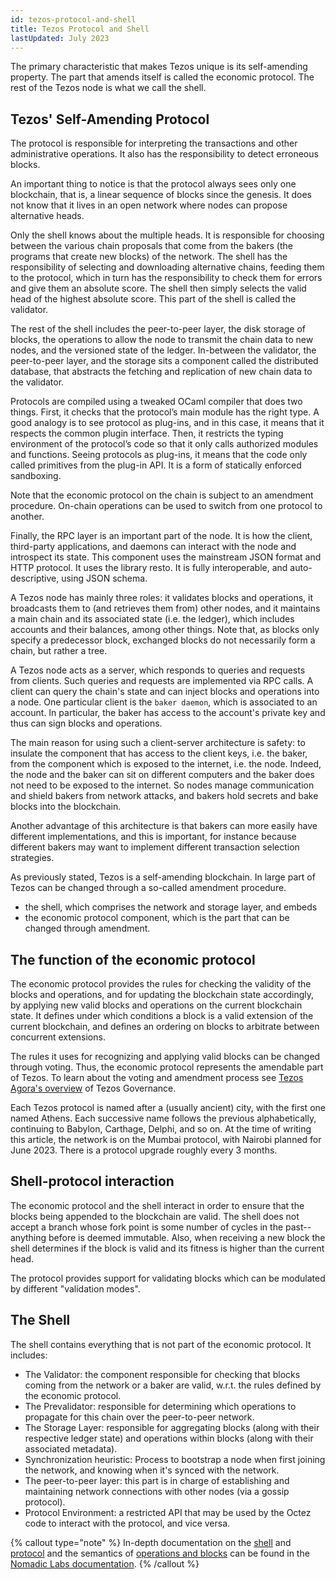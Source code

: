 ```yaml
---
id: tezos-protocol-and-shell
title: Tezos Protocol and Shell
lastUpdated: July 2023
---
```


The primary characteristic that makes Tezos unique is its self-amending property. The part that amends itself is called the economic protocol. The rest of the Tezos node is what we call the shell.

## Tezos' Self-Amending Protocol

The protocol is responsible for interpreting the transactions and other administrative operations. It also has the responsibility to detect erroneous blocks.

An important thing to notice is that the protocol always sees only one blockchain, that is, a linear sequence of blocks since the genesis. It does not know that it lives in an open network where nodes can propose alternative heads.

Only the shell knows about the multiple heads. It is responsible for choosing between the various chain proposals that come from the bakers (the programs that create new blocks) of the network. The shell has the responsibility of selecting and downloading alternative chains, feeding them to the protocol, which in turn has the responsibility to check them for errors and give them an absolute score. The shell then simply selects the valid head of the highest absolute score. This part of the shell is called the validator.

The rest of the shell includes the peer-to-peer layer, the disk storage of blocks, the operations to allow the node to transmit the chain data to new nodes, and the versioned state of the ledger. In-between the validator, the peer-to-peer layer, and the storage sits a component called the distributed database, that abstracts the fetching and replication of new chain data to the validator.

Protocols are compiled using a tweaked OCaml compiler that does two things. First, it checks that the protocol’s main module has the right type. A good analogy is to see protocol as plug-ins, and in this case, it means that it respects the common plugin interface. Then, it restricts the typing environment of the protocol’s code so that it only calls authorized modules and functions. Seeing protocols as plug-ins, it means that the code only called primitives from the plug-in API. It is a form of statically enforced sandboxing.

Note that the economic protocol on the chain is subject to an amendment procedure. On-chain operations can be used to switch from one protocol to another. 

Finally, the RPC layer is an important part of the node. It is how the client, third-party applications, and daemons can interact with the node and introspect its state. This component uses the mainstream JSON format and HTTP protocol. It uses the library resto. It is fully interoperable, and auto-descriptive, using JSON schema.

A Tezos node has mainly three roles: it validates blocks and operations, it broadcasts them to (and retrieves them from) other nodes, and it maintains a main chain and its associated state (i.e. the ledger), which
includes accounts and their balances, among other things. Note that, as blocks only specify a predecessor block, exchanged blocks do not necessarily form a chain, but rather a tree.

A Tezos node acts as a server, which responds to queries and requests from clients. Such queries and requests are implemented via RPC calls. A client can query the chain's state and can inject blocks and operations into a
node. One particular client is the `baker daemon`, which is associated to an account. In particular, the baker has access to the account's private key and thus can sign blocks and operations.

The main reason for using such a client-server architecture is safety: to insulate the component that has access to the client keys, i.e. the baker, from the component which is exposed to the internet, i.e. the
node. Indeed, the node and the baker can sit on different computers and the baker does not need to be exposed to the internet. So nodes manage communication and shield bakers from network attacks, and bakers hold
secrets and bake blocks into the blockchain.

Another advantage of this architecture is that bakers can more easily have different implementations, and this is important, for instance because different bakers may want to implement different transaction
selection strategies.

As previously stated, Tezos is a self-amending blockchain. In large part of Tezos can be changed through a so-called amendment procedure.

-   the shell, which comprises the network and storage layer, and embeds
-   the economic protocol component, which is the part that can be
    changed through amendment.

## The function of the economic protocol

The economic protocol provides the rules for checking the validity of the blocks and operations, and for updating the blockchain state accordingly, by applying new valid blocks and operations on the current blockchain state. It defines under which conditions a block is a valid extension of the current blockchain, and defines an ordering on blocks to arbitrate between concurrent extensions.

The rules it uses for recognizing and applying valid blocks can be changed through voting. Thus, the economic protocol represents the amendable part of Tezos. To learn about the voting and amendment process see [Tezos Agora's overview](https://www.tezosagora.org/learn) of Tezos Governance. 

Each Tezos protocol is named after a (usually ancient) city, with the first one named Athens. Each successive name follows the previous alphabetically, continuing to Babylon, Carthage, Delphi, and so on. At the time of writing this article, the network is on the Mumbai protocol, with Nairobi planned for June 2023. There is a protocol upgrade roughly every 3 months. 

## Shell-protocol interaction 

The economic protocol and the shell interact in order to ensure that the blocks being appended to the blockchain are valid. The shell does not accept a branch whose fork point is some number of cycles in the past--anything before is deemed immutable. Also, when receiving a new block the shell determines if the block is valid and its fitness is higher than the current head. 

The protocol provides support for validating blocks which can be modulated by different "validation modes".


## The Shell 

The shell contains everything that is not part of the economic protocol. It includes: 

- The Validator: the component responsible for checking that blocks coming from the network or a baker are valid, w.r.t. the rules defined by the economic protocol.
- The Prevalidator: responsible for determining which operations to propagate for this chain over the peer-to-peer network.
- The Storage Layer: responsible for aggregating blocks (along with their respective ledger state) and operations within blocks (along with their associated metadata).
- Synchronization heuristic: Process to bootstrap a node when first joining the network, and knowing when it's synced with the network. 
- The peer-to-peer layer: this part is in charge of establishing and maintaining network connections with other nodes (via a gossip protocol).
- Protocol Environment: a restricted API that may be used by the Octez code to interact with the protocol, and vice versa.


{% callout type="note" %}
In-depth documentation on the [shell](https://tezos.gitlab.io/shell/the_big_picture.html) and [protocol](https://tezos.gitlab.io/active/protocol.html) and the semantics of [operations and blocks](https://tezos.gitlab.io/active/blocks_ops.html) can be found in the [Nomadic Labs documentation](https://tezos.gitlab.io/index.html). 
{% /callout %}
